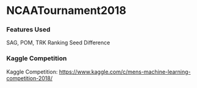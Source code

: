 # NCAATournament2018

### Features Used
SAG, POM, TRK Ranking
Seed Difference 

### Kaggle Competition
Kaggle Competition: https://www.kaggle.com/c/mens-machine-learning-competition-2018/